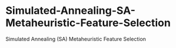 # Simulated-Annealing-SA-Metaheuristic-Feature-Selection
Simulated Annealing (SA) Metaheuristic Feature Selection

